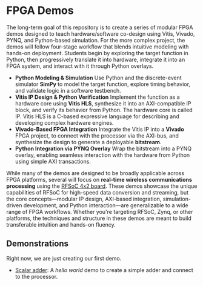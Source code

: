 # FPGA Demos

The long-term goal of this repository is to create a series of modular FPGA demos designed to teach hardware/software co-design using Vitis, Vivado, PYNQ, and Python-based simulation. For the more complex project, the demos will follow four-stage workflow that blends intuitive modeling with hands-on deployment. Students begin by exploring the target function in Python, then progressively translate it into hardware, integrate it into an FPGA system, and interact with it through Python overlays.

- **Python Modeling & Simulation**
Use Python and the discrete-event simulator **SimPy** to model the target function, explore timing behavior, and validate logic in a software testbench.
- **Vitis IP Design & Python Verification**
Implement the function as a hardware core using **Vitis HLS**, synthesize it into an AXI-compatible IP block, and verify its behavior from Python.  The hardware core is called IP.  Vitis HLS is a C-based expressive language for describing and developing complex hardware engines. 
- **Vivado-Based FPGA Integration**
Integrate the Vitis IP into a **Vivado** FPGA project, to connect with the processor via the AXI-bus, and synthesize the design to generate a deployable **bitstream**.
- **Python Integration via PYNQ Overlay**
Wrap the bitstream into a PYNQ overlay, enabling seamless interaction with the hardware from Python using simple AXI transactions.

While many of the demos are designed to be broadly applicable across FPGA platforms, several will focus on **real-time wireless communications processing** using the [RFSoC 4x2 board](https://www.amd.com/en/corporate/university-program/aup-boards/rfsoc4x2.html). These demos showcase the unique capabilities of RFSoC for high-speed data conversion and streaming, but the core concepts—modular IP design, AXI-based integration, simulation-driven development, and Python interaction—are generalizable to a wide range of FPGA workflows. Whether you're targeting RFSoC, Zynq, or other platforms, the techniques and structure in these demos are meant to build transferable intuition and hands-on fluency.

## Demonstrations

Right now, we are just creating our first demo.

* [Scalar adder](./scalar_adder):  A *hello world* demo to create a simple adder and connect to the processor.


